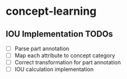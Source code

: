 # concept-learning

## IOU Implementation TODOs

 - [ ] Parse part annotation
 - [ ] Map each attribute to concept category
 - [ ] Correct transformation for part annotation
 - [ ] IOU calculation implementation
